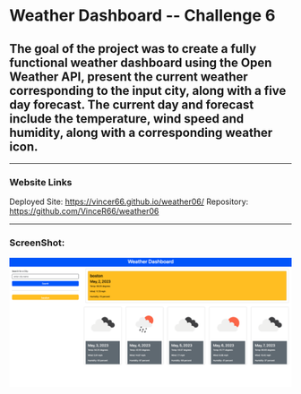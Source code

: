 # Weather Dashboard -- Challenge 6

## The goal of the project was to create a fully functional weather dashboard using the Open Weather API, present the current weather corresponding to the input city, along with a five day forecast. The current day and forecast include the temperature, wind speed and humidity, along with a corresponding weather icon.
____

### Website Links
Deployed Site: https://vincer66.github.io/weather06/
Repository: https://github.com/VinceR66/weather06
____

### ScreenShot:
![Screenshot](weatherDashboard2.png)